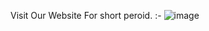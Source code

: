 Visit Our Website For short peroid. :-
![image](https://github.com/user-attachments/assets/3e622995-97b6-4eb6-beef-fa602b555491)
